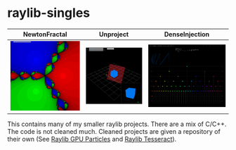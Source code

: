 # raylib-singles

NewtonFractal|Unproject|DenseInjection
-|-|-
![](Demos/newton.gif)|![](Demos/unproject.gif)|![](Demos/denseinjection.gif)

This contains many of my smaller raylib projects. There are a mix of C/C++. The code is not cleaned much. Cleaned projects are given a repository of their own (See [Raylib GPU Particles](https://github.com/arceryz/raylib-gpu-particles) and [Raylib Tesseract](https://github.com/arceryz/raylib-tesseract)).